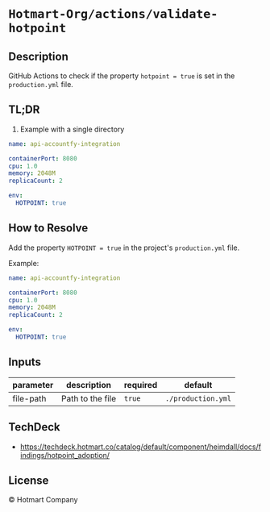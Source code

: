 
# `Hotmart-Org/actions/validate-hotpoint`

## Description
GitHub Actions to check if the property `hotpoint = true` is set in the `production.yml` file.

## TL;DR

1. Example with a single directory

```yml
name: api-accountfy-integration

containerPort: 8080
cpu: 1.0
memory: 2048M
replicaCount: 2

env:
  HOTPOINT: true
```

## How to Resolve

Add the property `HOTPOINT = true` in the project's `production.yml` file.

Example:
```yml
name: api-accountfy-integration

containerPort: 8080
cpu: 1.0
memory: 2048M
replicaCount: 2

env:
  HOTPOINT: true
```

<!-- action-docs-inputs -->
## Inputs

| parameter  | description                                       | required | default             |
|------------|---------------------------------------------------|----------|---------------------|
| file-path  | Path to the file                                  | `true`   | `./production.yml`  |

<!-- action-docs-outputs -->

## TechDeck

* https://techdeck.hotmart.co/catalog/default/component/heimdall/docs/findings/hotpoint_adoption/

## License
© Hotmart Company
